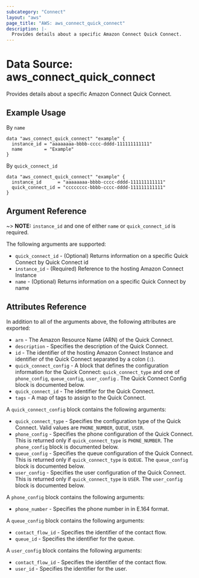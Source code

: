 ```yaml
---
subcategory: "Connect"
layout: "aws"
page_title: "AWS: aws_connect_quick_connect"
description: |-
  Provides details about a specific Amazon Connect Quick Connect.
---
```


# Data Source: aws_connect_quick_connect

Provides details about a specific Amazon Connect Quick Connect.

## Example Usage

By `name`

```hcl
data "aws_connect_quick_connect" "example" {
  instance_id = "aaaaaaaa-bbbb-cccc-dddd-111111111111"
  name        = "Example"
}
```

By `quick_connect_id`

```hcl
data "aws_connect_quick_connect" "example" {
  instance_id      = "aaaaaaaa-bbbb-cccc-dddd-111111111111"
  quick_connect_id = "cccccccc-bbbb-cccc-dddd-111111111111"
}
```

## Argument Reference

~> **NOTE:** `instance_id` and one of either `name` or `quick_connect_id` is required.

The following arguments are supported:

* `quick_connect_id` - (Optional) Returns information on a specific Quick Connect by Quick Connect id
* `instance_id` - (Required) Reference to the hosting Amazon Connect Instance
* `name` - (Optional) Returns information on a specific Quick Connect by name

## Attributes Reference

In addition to all of the arguments above, the following attributes are exported:

* `arn` - The Amazon Resource Name (ARN) of the Quick Connect.
* `description` - Specifies the description of the Quick Connect.
* `id` - The identifier of the hosting Amazon Connect Instance and identifier of the Quick Connect separated by a colon (`:`).
* `quick_connect_config` - A block that defines the configuration information for the Quick Connect: `quick_connect_type` and one of `phone_config`, `queue_config`, `user_config` . The Quick Connect Config block is documented below.
* `quick_connect_id` - The identifier for the Quick Connect.
* `tags` - A map of tags to assign to the Quick Connect.

A `quick_connect_config` block contains the following arguments:

* `quick_connect_type` - Specifies the configuration type of the Quick Connect. Valid values are `PHONE_NUMBER`, `QUEUE`, `USER`.
* `phone_config` - Specifies the phone configuration of the Quick Connect. This is returned only if `quick_connect_type` is `PHONE_NUMBER`. The `phone_config` block is documented below.
* `queue_config` - Specifies the queue configuration of the Quick Connect. This is returned only if `quick_connect_type` is `QUEUE`. The `queue_config` block is documented below.
* `user_config` - Specifies the user configuration of the Quick Connect. This is returned only if `quick_connect_type` is `USER`. The `user_config` block is documented below.

A `phone_config` block contains the following arguments:

* `phone_number` - Specifies the phone number in in E.164 format.

A `queue_config` block contains the following arguments:

* `contact_flow_id` - Specifies the identifier of the contact flow.
* `queue_id` - Specifies the identifier for the queue.

A `user_config` block contains the following arguments:

* `contact_flow_id` - Specifies the identifier of the contact flow.
* `user_id` - Specifies the identifier for the user.